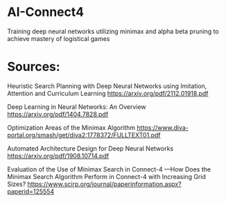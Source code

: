 # AI-Connect4
Training deep neural networks utilizing minimax and alpha beta pruning to achieve mastery of logistical games

# Sources:
Heuristic Search Planning with Deep Neural Networks using Imitation, Attention and Curriculum Learning
https://arxiv.org/pdf/2112.01918.pdf

Deep Learning in Neural Networks: An Overview
https://arxiv.org/pdf/1404.7828.pdf

Optimization Areas of the Minimax Algorithm
https://www.diva-portal.org/smash/get/diva2:1778372/FULLTEXT01.pdf

Automated Architecture Design for Deep Neural Networks
https://arxiv.org/pdf/1908.10714.pdf

Evaluation of the Use of Minimax Search in Connect-4
—How Does the Minimax Search Algorithm Perform in Connect-4 with Increasing Grid Sizes?
https://www.scirp.org/journal/paperinformation.aspx?paperid=125554

 
